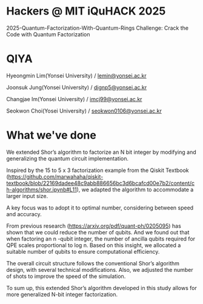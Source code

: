 # Hackers @ MIT iQuHACK 2025 

2025-Quantum-Factorization-With-Quantum-Rings Challenge: Crack the Code with Quantum Factorization

# QIYA

Hyeongmin Lim(Yonsei University) / lemin@yonsei.ac.kr

Joonsuk Jung(Yonsei University) / dignp5@yonsei.ac.kr

Changjae Im(Yonsei University) / imcj99@yonsei.ac.kr

Seokwon Choi(Yosei University) / seokwon0106@yonsei.ac.kr

# What we've done

We extended Shor’s algorithm to factorize an N bit integer by modifying and generalizing the quantum circuit implementation.

Inspired by the 15 to 5 x 3 factorization example from the Qiskit Textbook (https://github.com/marwahaha/qiskit-textbook/blob/22169dadee48c9abb886656bc3d6bcafcd00e7b2/content/ch-algorithms/shor.ipynb#L11), we adapted the algorithm to accommodate a larger input size.

A key focus was to adopt it to optimal number, considering between speed and accuracy.

From previous research (https://arxiv.org/pdf/quant-ph/0205095) has shown that  we could reduce the number of qubits. And we found out that when factoring an n -qubit integer, the number of ancilla qubits required for QPE scales proportional to log n. Based on this insight, we allocated a suitable number of qubits to ensure computational efficiency.

The overall circuit structure follows the conventional Shor’s algorithm design, with several technical modifications. Also, we adjusted the number of shots to improve the speed of the simulation. 

To sum up, this extended Shor’s algorithm developed in this study allows for more generalized N-bit integer factorization.